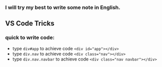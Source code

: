 ### I will try my best to write some note in English.

## VS Code Tricks
### quick to write code:
- type `div#app` to achieve code `<div id="app"></div>`
- type `div.nav` to achieve code `<div class="nav"></div>`
- type `div.nav.navbar` to achieve code `<div class="nav navbar"></div>`
